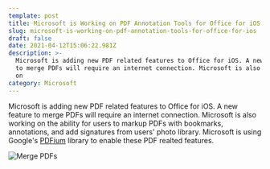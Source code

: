 ```yaml
---
template: post
title: Microsoft is Working on PDF Annotation Tools for Office for iOS
slug: microsoft-is-working-on-pdf-annotation-tools-for-office-for-ios
draft: false
date: 2021-04-12T15:06:22.981Z
description: >-
  Microsoft is adding new PDF related features to Office for iOS. A new feature
  to merge PDFs will require an internet connection. Microsoft is also working
  on
category: Microsoft
---
```

Microsoft is adding new PDF related features to Office for iOS. A new feature to merge PDFs will require an internet connection. Microsoft is also working on the ability for users to markup PDFs with bookmarks, annotations, and add signatures from users' photo library. Microsoft is using Google's [PDFium](https://pdfium.googlesource.com/pdfium/) library to enable these PDF realted features.

![](/media/action_merge_pdfs-2x.png "Merge PDFs")
